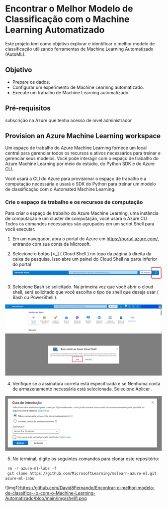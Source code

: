 # Encontrar o Melhor Modelo de Classificação com o Machine Learning Automatizado

Este projeto tem como objetivo explorar e identificar o melhor modelo de classificação utilizando ferramentas de Machine Learning Automatizado (AutoML).

## Objetivo

- Prepare os dados.
- Configurar um experimento de Machine Learning automatizado.
- Execute um trabalho de Machine Learning automatizado.

## Pré-requisitos

subscrição na Azure que tenha acesso de nível administrador

## Provision an Azure Machine Learning workspace

Um espaço de trabalho do Azure Machine Learning fornece um local central para gerenciar todos os recursos e ativos necessários para treinar e gerenciar seus modelos. Você pode interagir com o espaço de trabalho do Azure Machine Learning por meio do estúdio, do Python SDK e do Azure CLI.

Você usará a CLI do Azure para provisionar o espaço de trabalho e a computação necessária e usará o SDK do Python para treinar um modelo de classificação com o Automated Machine Learning.

### Crie o espaço de trabalho e os recursos de computação

Para criar o espaço de trabalho do Azure Machine Learning, uma instância de computação e um cluster de computação, você usará o Azure CLI. Todos os comandos necessários são agrupados em um script Shell para você executar.

1. Em um navegador, abra o portal do Azure em https://portal.azure.com/, entrando com sua conta da Microsoft.


2. Selecione o botão [>_] ( Cloud Shell ) no topo da página à direita da caixa de pesquisa. Isso abre um painel do Cloud Shell na parte inferior do portal
![alt text][shell]

[shell]: https://github.com/David8Fernando/Encontrar-o-melhor-modelo-de-classifica--o-com-o-Machine-Learning-Automatizado/blob/b77d81da8cc517b0a911c9c4596af15f2189ab74/img/shell.png "Shell"

3. Selecione Bash se solicitado. Na primeira vez que você abrir o cloud shell, será solicitado que você escolha o tipo de shell que deseja usar ( Bash ou PowerShell ).

![alt text][bash]

[bash]: https://github.com/David8Fernando/Encontrar-o-melhor-modelo-de-classifica--o-com-o-Machine-Learning-Automatizado/blob/main/img/bash.png "Bash"

4. Verifique se a assinatura correta está especificada e se Nenhuma conta de armazenamento necessária está selecionada. Selecione Aplicar .

![alt text][guiashell]

[guiashell]: https://github.com/David8Fernando/Encontrar-o-melhor-modelo-de-classifica--o-com-o-Machine-Learning-Automatizado/blob/main/img/guiashell.png "Guia Shell"

5. No terminal, digite os seguintes comandos para clonar este repositório:

```
 rm -r azure-ml-labs -f
 git clone https://github.com/MicrosoftLearning/mslearn-azure-ml.git azure-ml-labs
```

![img1]:https://github.com/David8Fernando/Encontrar-o-melhor-modelo-de-classifica--o-com-o-Machine-Learning-Automatizado/blob/main/img/shell1.png